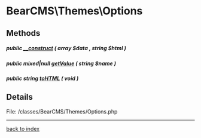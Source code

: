 # BearCMS\Themes\Options

## Methods

##### public [__construct](bearcms.themes.options.__construct.method.md) ( array $data , string $html )

##### public mixed|null [getValue](bearcms.themes.options.getvalue.method.md) ( string $name )

##### public string [toHTML](bearcms.themes.options.tohtml.method.md) ( void )

## Details

File: /classes/BearCMS/Themes/Options.php

---

[back to index](index.md)

